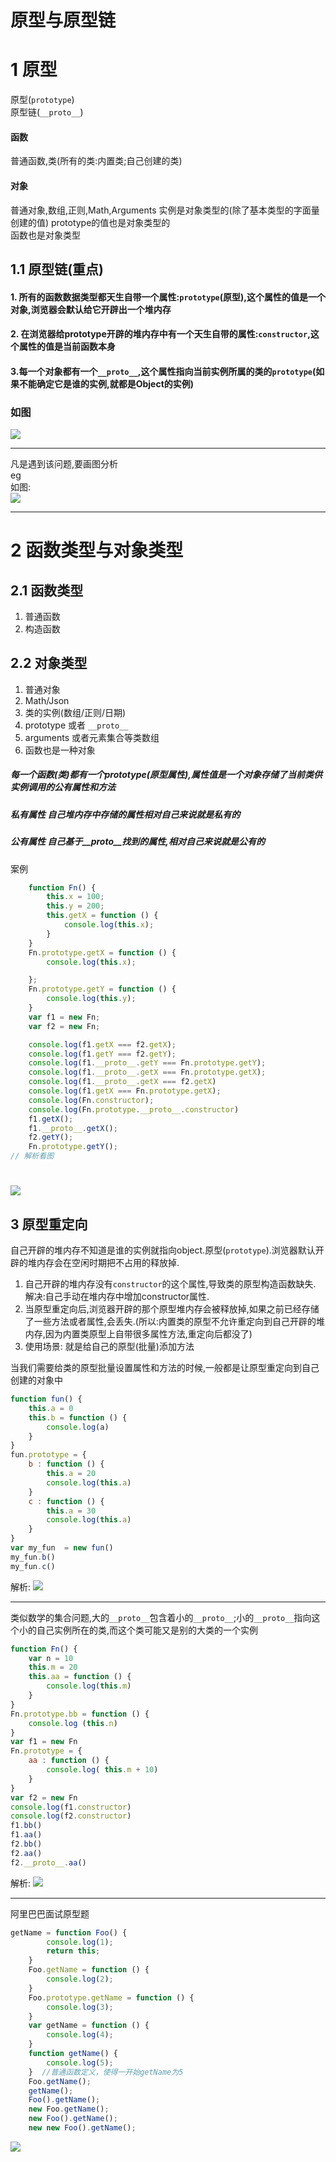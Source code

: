 # 原型与原型链
# 1 原型
原型(`prototype`)  
原型链(`__proto__`)  
#### 函数   
普通函数,类(所有的类:内置类;自己创建的类)  
#### 对象
普通对象,数组,正则,Math,Arguments 
实例是对象类型的(除了基本类型的字面量创建的值)
prototype的值也是对象类型的  
函数也是对象类型
## 1.1 原型链(重点)  
#### 1. 所有的函数数据类型都天生自带一个属性:`prototype`(原型),这个属性的值是一个对象,浏览器会默认给它开辟出一个堆内存
#### 2. 在浏览器给prototype开辟的堆内存中有一个天生自带的属性:`constructor`,这个属性的值是当前函数本身 
#### 3.每一个对象都有一个`__proto__`,这个属性指向当前实例所属的类的`prototype`(如果不能确定它是谁的实例,就都是Object的实例)
###  如图  
<img src="https://github.com/FanYaoFan/JS_basics/blob/master/JS%E7%9A%84%E4%BA%8C%E4%B8%89%E4%BA%8B/3%E5%8E%9F%E5%9E%8B/PrototypeImg/prototype.png"></img>
***
凡是遇到该问题,要画图分析  
eg   
如图:    
<img src="https://github.com/FanYaoFan/JS_basics/blob/master/JS%E7%9A%84%E4%BA%8C%E4%B8%89%E4%BA%8B/3%E5%8E%9F%E5%9E%8B/PrototypeImg/ProtoEg1.png"></img>  
*** 
# 2 函数类型与对象类型 
## 2.1 函数类型 
1. 普通函数
2. 构造函数 
## 2.2 对象类型
1. 普通对象
2. Math/Json
3. 类的实例(数组/正则/日期)
4. prototype 或者 `__proto__` 
5. arguments 或者元素集合等类数组 
6. 函数也是一种对象

#####   每一个函数(类)都有一个prototype(原型属性),属性值是一个对象存储了当前类供实例调用的公有属性和方法 
##### 私有属性 自己堆内存中存储的属性相对自己来说就是私有的
##### 公有属性 自己基于__proto__找到的属性,相对自己来说就是公有的
案例 
```JavaScript
    function Fn() {
        this.x = 100;
        this.y = 200;
        this.getX = function () {
            console.log(this.x);
        }
    }
    Fn.prototype.getX = function () {
        console.log(this.x);

    };
    Fn.prototype.getY = function () {
        console.log(this.y);
    }
    var f1 = new Fn;
    var f2 = new Fn;

    console.log(f1.getX === f2.getX);
    console.log(f1.getY === f2.getY);
    console.log(f1.__proto__.getY === Fn.prototype.getY);
    console.log(f1.__proto__.getX === Fn.prototype.getX);
    console.log(f1.__proto__.getX === f2.getX)
    console.log(f1.getX === Fn.prototype.getX);
    console.log(Fn.constructor);
    console.log(Fn.prototype.__proto__.constructor)
    f1.getX();
    f1.__proto__.getX();
    f2.getY();
    Fn.prototype.getY();
// 解析看图
```
# <img src="https://github.com/FanYaoFan/JS_basics/blob/master/JS%E7%9A%84%E4%BA%8C%E4%B8%89%E4%BA%8B/3%E5%8E%9F%E5%9E%8B/PrototypeImg/protoEg2.png"></img>   
## 3 原型重定向 
自己开辟的堆内存不知道是谁的实例就指向object.原型(`prototype`).浏览器默认开辟的堆内存会在空闲时期把不占用的释放掉.
1. 自己开辟的堆内存没有`constructor`的这个属性,导致类的原型构造函数缺失.  
解决:自己手动在堆内存中增加constructor属性.
2. 当原型重定向后,浏览器开辟的那个原型堆内存会被释放掉,如果之前已经存储了一些方法或者属性,会丢失.(所以:内置类的原型不允许重定向到自己开辟的堆内存,因为内置类原型上自带很多属性方法,重定向后都没了)
3. 使用场景: 就是给自己的原型(批量)添加方法 

当我们需要给类的原型批量设置属性和方法的时候,一般都是让原型重定向到自己创建的对象中 

```JavaScript
function fun() {
    this.a = 0
    this.b = function () {
        console.log(a)
    }
}
fun.prototype = {
    b : function () {
        this.a = 20
        console.log(this.a)
    }
    c : function () {
        this.a = 30
        console.log(this.a)
    }
}
var my_fun  = new fun()
my_fun.b()
my_fun.c()
```  
解析: 
<img src="https://github.com/FanYaoFan/JS_basics/blob/master/JS%E7%9A%84%E4%BA%8C%E4%B8%89%E4%BA%8B/3%E5%8E%9F%E5%9E%8B/PrototypeImg/protoEg3.png"></img> 
***   

类似数学的集合问题,大的`__proto__`包含着小的`__proto__`;小的`__proto__`指向这个小的自己实例所在的类,而这个类可能又是别的大类的一个实例  
```JavaScript
function Fn() {
    var n = 10
    this.m = 20
    this.aa = function () {
        console.log(this.m)
    }
}
Fn.prototype.bb = function () {
    console.log (this.n)
}
var f1 = new Fn 
Fn.prototype = {
    aa : function () {
        console.log( this.m + 10)
    }
}
var f2 = new Fn 
console.log(f1.constructor)
console.log(f2.constructor)
f1.bb()
f1.aa()
f2.bb()
f2.aa()
f2.__proto__.aa()
```
解析:
<img src="https://github.com/FanYaoFan/JS_basics/blob/master/JS%E7%9A%84%E4%BA%8C%E4%B8%89%E4%BA%8B/3%E5%8E%9F%E5%9E%8B/PrototypeImg/protoEg4.png"></img> 
*** 
阿里巴巴面试原型题
```JavaScript
getName = function Foo() {
        console.log(1);
        return this;
    }
    Foo.getName = function () {
        console.log(2);
    }
    Foo.prototype.getName = function () {
        console.log(3);
    }
    var getName = function () {
        console.log(4);
    }
    function getName() {
        console.log(5);
    }  //普通函数定义，使得一开始getName为5
    Foo.getName();  
    getName();         
    Foo().getName();    
    new Foo.getName();
    new Foo().getName();
    new new Foo().getName();
```  
<img src="https://github.com/FanYaoFan/JS_basics/blob/master/JS%E7%9A%84%E4%BA%8C%E4%B8%89%E4%BA%8B/3%E5%8E%9F%E5%9E%8B/PrototypeImg/protoEg5.png"></img> 
